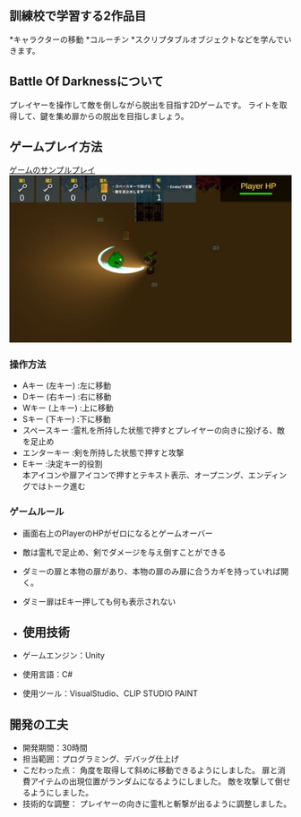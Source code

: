 ## 訓練校で学習する2作品目
*キャラクターの移動
*コルーチン
*スクリプタブルオブジェクトなどを学んでいきます。

## Battle Of Darknessについて
プレイヤーを操作して敵を倒しながら脱出を目指す2Dゲームです。
ライトを取得して、鍵を集め扉からの脱出を目指しましょう。

## ゲームプレイ方法
[ゲームのサンプルプレイ](https://rune337.github.io/BattleofDarkness_Build/)<br>
![ゲーム画面](readmeImg/Battle_Of_Darkness.jpg)

### 操作方法
* Aキー (左キー) :左に移動
* Dキー (右キー) :右に移動
* Wキー (上キー) :上に移動
* Sキー (下キー) :下に移動
* スペースキー :霊札を所持した状態で押すとプレイヤーの向きに投げる、敵を足止め
* エンターキー :剣を所持した状態で押すと攻撃
* Eキー :決定キー的役割</br>
本アイコンや扉アイコンで押すとテキスト表示、オープニング、エンディングではトーク進む

### ゲームルール
* 画面右上のPlayerのHPがゼロになるとゲームオーバー
* 敵は霊札で足止め、剣でダメージを与え倒すことができる
* ダミーの扉と本物の扉があり、本物の扉のみ扉に合うカギを持っていれば開く。
* ダミー扉はEキー押しても何も表示されない

* ## 使用技術
* ゲームエンジン：Unity
* 使用言語：C#
* 使用ツール：VisualStudio、CLIP STUDIO PAINT

## 開発の工夫
* 開発期間：30時間
* 担当範囲：プログラミング、デバッグ仕上げ
* こだわった点：
角度を取得して斜めに移動できるようにしました。
扉と消費アイテムの出現位置がランダムになるようにしました。
敵を攻撃して倒せるようにしました。
* 技術的な調整：
プレイヤーの向きに霊札と斬撃が出るように調整しました。
